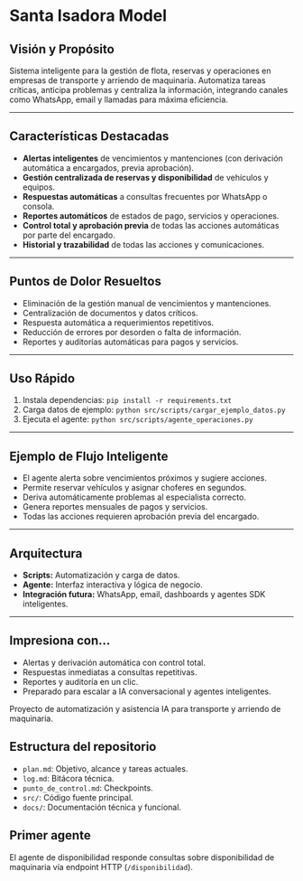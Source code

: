 # Santa Isadora Model

## Visión y Propósito
Sistema inteligente para la gestión de flota, reservas y operaciones en empresas de transporte y arriendo de maquinaria. Automatiza tareas críticas, anticipa problemas y centraliza la información, integrando canales como WhatsApp, email y llamadas para máxima eficiencia.

---

## Características Destacadas
- **Alertas inteligentes** de vencimientos y mantenciones (con derivación automática a encargados, previa aprobación).
- **Gestión centralizada de reservas y disponibilidad** de vehículos y equipos.
- **Respuestas automáticas** a consultas frecuentes por WhatsApp o consola.
- **Reportes automáticos** de estados de pago, servicios y operaciones.
- **Control total y aprobación previa** de todas las acciones automáticas por parte del encargado.
- **Historial y trazabilidad** de todas las acciones y comunicaciones.

---

## Puntos de Dolor Resueltos
- Eliminación de la gestión manual de vencimientos y mantenciones.
- Centralización de documentos y datos críticos.
- Respuesta automática a requerimientos repetitivos.
- Reducción de errores por desorden o falta de información.
- Reportes y auditorías automáticas para pagos y servicios.

---

## Uso Rápido
1. Instala dependencias: `pip install -r requirements.txt`
2. Carga datos de ejemplo: `python src/scripts/cargar_ejemplo_datos.py`
3. Ejecuta el agente: `python src/scripts/agente_operaciones.py`

---

## Ejemplo de Flujo Inteligente
- El agente alerta sobre vencimientos próximos y sugiere acciones.
- Permite reservar vehículos y asignar choferes en segundos.
- Deriva automáticamente problemas al especialista correcto.
- Genera reportes mensuales de pagos y servicios.
- Todas las acciones requieren aprobación previa del encargado.

---

## Arquitectura
- **Scripts:** Automatización y carga de datos.
- **Agente:** Interfaz interactiva y lógica de negocio.
- **Integración futura:** WhatsApp, email, dashboards y agentes SDK inteligentes.

---

## Impresiona con...
- Alertas y derivación automática con control total.
- Respuestas inmediatas a consultas repetitivas.
- Reportes y auditoría en un clic.
- Preparado para escalar a IA conversacional y agentes inteligentes.

Proyecto de automatización y asistencia IA para transporte y arriendo de maquinaria.

## Estructura del repositorio
- `plan.md`: Objetivo, alcance y tareas actuales.
- `log.md`: Bitácora técnica.
- `punto_de_control.md`: Checkpoints.
- `src/`: Código fuente principal.
- `docs/`: Documentación técnica y funcional.

## Primer agente
El agente de disponibilidad responde consultas sobre disponibilidad de maquinaria vía endpoint HTTP (`/disponibilidad`).
